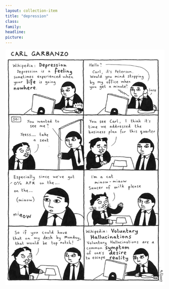 ```yaml
---
layout: collection-item
title: "depression"
class:	
family:
headline:
picture:
---
```


![depression](/assets/img/garbanzo/2007/depression-900w.jpg)
